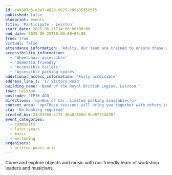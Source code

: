 ```yaml
---
id: c4d307c3-e3e7-4829-9925-209a35f585f5
published: false
blueprint: events
title: 'Participate - Leiston'
start_date: 2025-06-25T14:00:00+00:00
end_date: 2025-06-25T16:00:00+00:00
free: true
virtual: false
attendance_information: 'Adults. Our team are trained to ensure these workshops are suitable for those living with long term health conditions, including Dementia and Parkinson’s.'
accessibility_information:
  - 'Wheelchair accessible'
  - 'Dementia friendly'
  - 'Accessible toilets'
  - 'Accessible parking spaces'
additional_access_information: 'Fully accessible'
address_line_1: '17 Victory Road'
building_name: 'Band of the Royal British Legion, Leiston.'
town: Leiston
postcode: 'IP16 4DQ'
directions: '<p>Bus or Car. Limited parking available</p>'
content_area: '<p>These sessions will bring you together with others in your local community, providing an opportunity to take part in activities. Sessions last for two hours and refreshments are provided. No musical experience is necessary.</p>'
cta: 'No booking required'
created_by: 23b93f65-4171-46a0-806d-9ce87f14d30f
event_categories:
  - community
  - later-years
  - music
  - wellbeing
organisers:
  - britten-pears-arts
---
```

Come and explore objects and music with our friendly team of workshop leaders and musicians.
